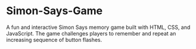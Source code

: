 # Simon-Says-Game
A fun and interactive Simon Says memory game built with HTML, CSS, and JavaScript. The game challenges players to remember and repeat an increasing sequence of button flashes.
